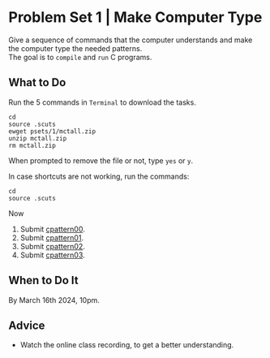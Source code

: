 Problem Set 1 | Make Computer Type
==================================

Give a sequence of commands that the computer understands and make the computer type the needed patterns.  
The goal is to `compile` and `run` C programs.  

What to Do
----------

Run the 5 commands in `Terminal` to download the tasks.

    cd
    source .scuts
    ewget psets/1/mctall.zip
    unzip mctall.zip
    rm mctall.zip

When prompted to remove the file or not, type `yes` or `y`.

In case shortcuts are not working, run the commands:

    cd
    source .scuts

Now  
1.  Submit [cpattern00](cpattern00/).
2.  Submit [cpattern01](cpattern01/).
3.  Submit [cpattern02](cpattern02/).
4.  Submit [cpattern03](cpattern03/).

When to Do It
-------------

By March 16th 2024, 10pm.

Advice
------
*   Watch the online class recording, to get a better understanding.
